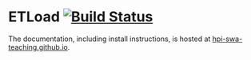 # ETLoad [![Build Status](https://travis-ci.org/hpi-swa-teaching/ETLoad.svg?branch=master)](https://travis-ci.org/hpi-swa-teaching/ETLoad)

The documentation, including install instructions, is hosted at [hpi-swa-teaching.github.io](http://hpi-swa-teaching.github.io/ETLoad/).
